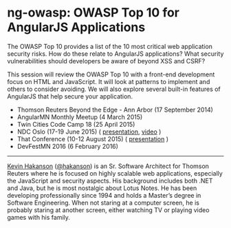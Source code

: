 # ng-owasp: OWASP Top 10 for AngularJS Applications

The OWASP Top 10 provides a list of the 10 most critical web application security risks.  How do these relate to AngularJS applications? What security vulnerabilities should developers be aware of beyond XSS and CSRF?

This session will review the OWASP Top 10 with a front-end development focus on HTML and JavaScript.  It will look at patterns to implement and others to consider avoiding.  We will also explore several built-in features of AngularJS that help secure your application.

* Thomson Reuters Beyond the Edge - Ann Arbor (17 September 2014)
* AngularMN Monthly Meetup (4 March 2015)
* Twin Cities Code Camp 18 (25 April 2015)
* NDC Oslo (17-19 June 2015) ( [presentation][3], [video][4] )
* That Conference (10-12 August 2015) ( [presentation][5] )
* DevFestMN 2016 (6 February 2016)

---

[Kevin Hakanson][1] ([@hakanson][2]) is an Sr. Software Architect for Thomson Reuters where he is focused on highly scalable web applications, especially the JavaScript and security aspects. His background includes both .NET and Java, but he is most nostalgic about Lotus Notes. He has been developing professionally since 1994 and holds a Master’s degree in Software Engineering. When not staring at a computer screen, he is probably staring at another screen, either watching TV or playing video games with his family.

[1]: http://about.me/kevin.hakanson
[2]: https://twitter.com/hakanson
[3]: http://www.slideshare.net/kevinhakanson/ng-owasp-ndc
[4]: https://vimeo.com/131757758
[5]: https://docs.google.com/presentation/d/11dCU6lJ27R5RpuMDopMvkTzzcYmNAmv4CWzv4gYRxzs/pub?start=false&loop=false&delayms=3000
